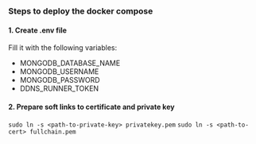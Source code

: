 ### Steps to deploy the docker compose

#### 1. Create .env file

Fill it with the following variables:
- MONGODB_DATABASE_NAME
- MONGODB_USERNAME
- MONGODB_PASSWORD
- DDNS_RUNNER_TOKEN

#### 2. Prepare soft links to certificate and private key

`sudo ln -s <path-to-private-key> privatekey.pem`
`sudo ln -s <path-to-cert> fullchain.pem`
